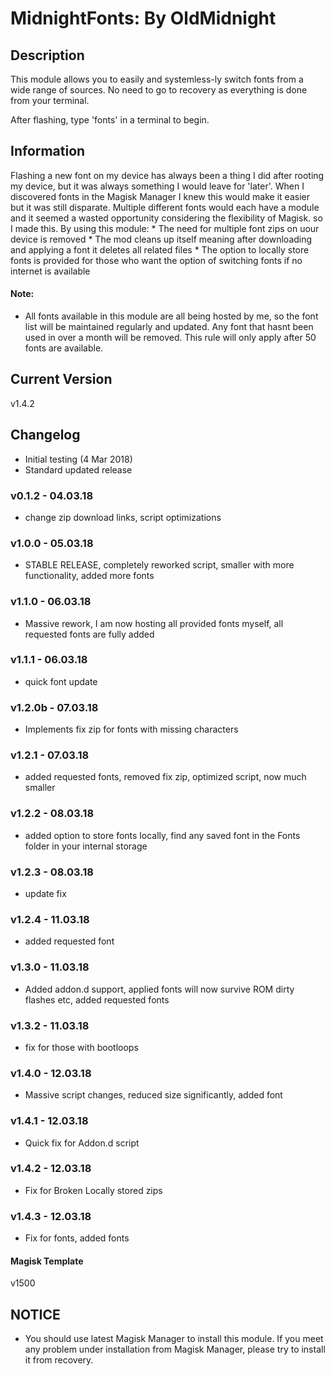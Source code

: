 
# MidnightFonts: By OldMidnight

## Description
This module allows you to easily and systemless-ly switch fonts from a wide range of sources. No need to go to recovery as everything is done from your terminal. 

After flashing, type 'fonts' in a terminal to begin.

## Information
Flashing a new font on my device has always been a thing I did after rooting my device, but it was always something I would leave for 'later'. When I discovered fonts in the Magisk Manager I knew this would make it easier but it was still disparate. Multiple different fonts would each have a module and it seemed a wasted opportunity considering the flexibility of Magisk. so I made this. 
By using this module:
	* The need for multiple font zips on uour device is removed
	* The mod cleans up itself meaning after downloading and applying a font it deletes all related files
	* The option to locally store fonts is provided for those who want the option of switching fonts if no internet is available

#### Note:
* All fonts available in this module are all being hosted by me, so the font list will be maintained regularly and updated. Any font that hasnt been used in over a month will be removed. This rule will only apply after 50 fonts are available.

## Current Version
v1.4.2

## Changelog

* Initial testing (4 Mar 2018)
* Standard updated release
### v0.1.2 - 04.03.18
* change zip download links, script optimizations
### v1.0.0 - 05.03.18
* STABLE RELEASE, completely reworked script, smaller with more functionality, added more fonts
### v1.1.0 - 06.03.18
* Massive rework, I am now hosting all provided fonts myself, all requested fonts are fully added
### v1.1.1 - 06.03.18
* quick font update
### v1.2.0b - 07.03.18
* Implements fix zip for fonts with missing characters
### v1.2.1 - 07.03.18
* added requested fonts, removed fix zip, optimized script, now much smaller
### v1.2.2 - 08.03.18
* added option to store fonts locally, find any saved font in the Fonts folder in your internal storage
### v1.2.3 - 08.03.18
* update fix
### v1.2.4 - 11.03.18
* added requested font
### v1.3.0 - 11.03.18
* Added addon.d support, applied fonts will now survive ROM dirty flashes etc, added requested fonts
### v1.3.2 - 11.03.18
* fix for those with bootloops
### v1.4.0 - 12.03.18
* Massive script changes, reduced size significantly, added font
### v1.4.1 - 12.03.18
* Quick fix for Addon.d script
### v1.4.2 - 12.03.18
* Fix for Broken Locally stored zips
### v1.4.3 - 12.03.18
* Fix for fonts, added fonts

#### Magisk Template
v1500

## NOTICE
* You should use latest Magisk Manager to install this module. If you meet any problem under installation from Magisk Manager, please try to install it from recovery.
